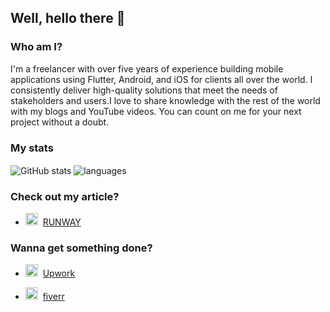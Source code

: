 ## Well, hello there 👋

### Who am I?

I'm a freelancer with over five years of experience building mobile applications using Flutter, Android, and iOS for clients all over the world. I consistently deliver high-quality solutions that meet the needs of stakeholders and users.I love to share knowledge with the rest of the world with my blogs and YouTube videos. You can count on me for your next project without a doubt. 

### My stats

<img align="center" src="https://github-readme-stats.vercel.app/api?username=devplanet-dp&show_icons=true&include_all_commits=true&theme=dracula" alt="GitHub stats" />
<img align="center" src="https://github-readme-stats.vercel.app/api/top-langs/?username=devplanet-dp&&exclude_repo=gnomezgrave&layout=compact&theme=dracula" alt="languages"/>

### Check out my article?

* <img src="https://i.imgur.com/Hzh5Eh8.png" height="20"/>&nbsp; [RUNWAY](https://www.runway.team/blog/how-to-build-the-perfect-fastlane-pipeline-for-ios)


### Wanna get something done?

* <img src="https://i.imgur.com/NMhfLb1.png" height="20"/>&nbsp; [Upwork](https://www.upwork.com/freelancers/~0138cc3e39aea8cc9a?viewMode=1)

* <img src="https://praneeth.gnomezgrave.com/assets/img/icons/fiverr.png" height="20"/>&nbsp; [fiverr](https://www.fiverr.com/users/xtreme_zap)
